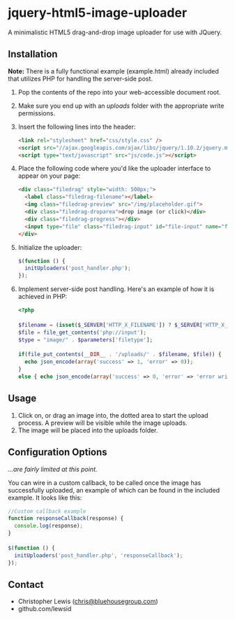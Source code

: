 jquery-html5-image-uploader
===========================

A minimalistic HTML5 drag-and-drop image uploader for use with JQuery. 

[](https://raw.github.com/lewsid/jquery-html5-image-uploader/master/img/example.png)

Installation
------------

**Note:** There is a fully functional example (example.html) already included that utilizes PHP for handling the server-side post.

1. Pop the contents of the repo into your web-accessible document root.
2. Make sure you end up with an *uploads* folder with the appropriate write permissions.
3. Insert the following lines into the header:

    ```html
    <link rel="stylesheet" href="css/style.css" />
    <script src="//ajax.googleapis.com/ajax/libs/jquery/1.10.2/jquery.min.js"></script>
    <script type="text/javascript" src="js/code.js"></script>
    ```
4. Place the following code where you'd like the uploader interface to appear on your page:

    ```html
    <div class="filedrag" style="width: 500px;">
      <label class="filedrag-filename"></label>
      <img class="filedrag-preview" src="/img/placeholder.gif">
      <div class="filedrag-droparea">drop image (or click)</div>
      <div class="filedrag-progress"></div>
      <input type="file" class="filedrag-input" id="file-input" name="file-input">
    </div>
    ```

5. Initialize the uploader:

    ```javascript
    $(function () {
      initUploaders('post_handler.php');
    });
    ```
    
6. Implement server-side post handling. Here's an example of how it is achieved in PHP:

    ```php
    <?php
    
    $filename = (isset($_SERVER['HTTP_X_FILENAME']) ? $_SERVER['HTTP_X_FILENAME'] : false);
    $file = file_get_contents('php://input');
    $type = "image/" . $parameters['filetype'];
    
    if(file_put_contents(__DIR__ . '/uploads/' . $filename, $file)) {
      echo json_encode(array('success' => 1, 'error' => 0));
    }
    else { echo json_encode(array('success' => 0, 'error' => 'error writing file')); }
    ```
    
Usage
-----

1. Click on, or drag an image into, the dotted area to start the upload process. A preview will be visible while the image uploads.
2. The image will be placed into the uploads folder.

Configuration Options
---------------------

*...are fairly limited at this point.*

You can wire in a custom callback, to be called once the image has successfully uploaded, an example of which can be found in the included example. It looks like this:

```javascript
//Custom callback example
function responseCallback(response) {
  console.log(response);
}

$(function () {
  initUploaders('post_handler.php', 'responseCallback');
});
```

Contact
-------

- Christopher Lewis (chris@bluehousegroup.com)
- github.com/lewsid
